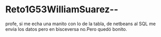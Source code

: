 # Reto1G53WilliamSuarez--
profe, si me echa una manito con lo de la tabla, de netbeans al SQL me envia los datos pero en bisceversa no.Pero quedó bonito.
